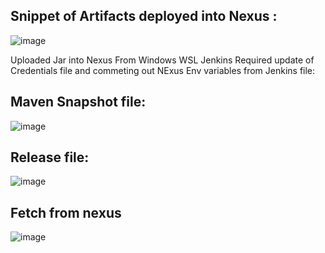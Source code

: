 
## Snippet of Artifacts deployed into Nexus :

![image](https://user-images.githubusercontent.com/50335583/136231986-e6f41e01-c5e1-474b-b049-3ce875de5f5d.png)

Uploaded Jar into Nexus From Windows WSL Jenkins Required update of Credentials file and commeting out NExus Env variables from Jenkins file:

## Maven Snapshot file:
![image](https://user-images.githubusercontent.com/50335583/137686583-2a6bc38b-8c42-4d28-924e-58308fbb128b.png)



## Release file: 
![image](https://user-images.githubusercontent.com/50335583/137686484-2bfb50dc-f270-4976-881d-a8394f2610f5.png)

## Fetch from nexus 
![image](https://user-images.githubusercontent.com/50335583/137798586-5a5adfd4-fae8-484f-a6e0-8ef7f89adec0.png)




